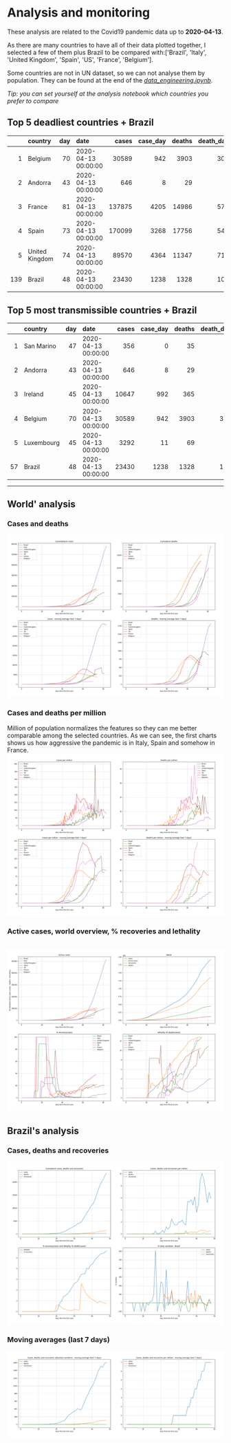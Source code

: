 # **Analysis and monitoring**
These analysis are related to the Covid19 pandemic data up to **2020-04-13**.

As there are many countries to have all of their data plotted together, I selected a few of them plus Brazil to be compared with:['Brazil', 'Italy', 'United Kingdom', 'Spain', 'US', 'France', 'Belgium'].

Some countries are not in UN dataset, so we can not analyse them by population. They can be found at the end of the *[data_engineering.ipynb](../data_engineering.ipynb)*.

*Tip: you can set yourself at the analysis notebook which countries you prefer to compare*

## Top 5 deadliest countries + Brazil
|     | country        |   day | date                |   cases |   case_day |   deaths |   death_day |   cases_million |   deaths_million |   avg7_cases_million |   avg7_deaths_million |   avg7_recoveries_million |
|----:|:---------------|------:|:--------------------|--------:|-----------:|---------:|------------:|----------------:|-----------------:|---------------------:|----------------------:|--------------------------:|
|   1 | Belgium        |    70 | 2020-04-13 00:00:00 |   30589 |        942 |     3903 |         303 |            81.6 |             26.3 |                  121 |                    28 |                        33 |
|   2 | Andorra        |    43 | 2020-04-13 00:00:00 |     646 |          8 |       29 |           0 |           103.7 |              0   |                  224 |                    14 |                       179 |
|   3 | France         |    81 | 2020-04-13 00:00:00 |  137875 |       4205 |    14986 |         574 |            64.6 |              8.8 |                   85 |                    13 |                        23 |
|   4 | Spain          |    73 | 2020-04-13 00:00:00 |  170099 |       3268 |    17756 |         547 |            69.9 |             11.7 |                  102 |                    13 |                        74 |
|   5 | United Kingdom |    74 | 2020-04-13 00:00:00 |   89570 |       4364 |    11347 |         718 |            64.6 |             10.6 |                   78 |                    12 |                         0 |
| 139 | Brazil         |    48 | 2020-04-13 00:00:00 |   23430 |       1238 |     1328 |         105 |             5.9 |              0.5 |                    7 |                     0 |                         0 |


 ## Top 5 most transmissible countries + Brazil
|    | country    |   day | date                |   cases |   case_day |   deaths |   death_day |   cases_million |   deaths_million |   avg7_cases_million |   avg7_deaths_million |   avg7_recoveries_million |
|---:|:-----------|------:|:--------------------|--------:|-----------:|---------:|------------:|----------------:|-----------------:|---------------------:|----------------------:|--------------------------:|
|  1 | San Marino |    47 | 2020-04-13 00:00:00 |     356 |          0 |       35 |           0 |             0   |              0   |                  379 |                    12 |                        75 |
|  2 | Andorra    |    43 | 2020-04-13 00:00:00 |     646 |          8 |       29 |           0 |           103.7 |              0   |                  224 |                    14 |                       179 |
|  3 | Ireland    |    45 | 2020-04-13 00:00:00 |   10647 |        992 |      365 |          31 |           203.2 |              6.3 |                  154 |                     5 |                         0 |
|  4 | Belgium    |    70 | 2020-04-13 00:00:00 |   30589 |        942 |     3903 |         303 |            81.6 |             26.3 |                  121 |                    28 |                        33 |
|  5 | Luxembourg |    45 | 2020-04-13 00:00:00 |    3292 |         11 |       69 |           3 |            17.9 |              4.9 |                  104 |                     6 |                         0 |
| 57 | Brazil     |    48 | 2020-04-13 00:00:00 |   23430 |       1238 |     1328 |         105 |             5.9 |              0.5 |                    7 |                     0 |                         0 |
----------------------
## World' analysis
### Cases and deaths
![](world_cases_deaths.png)

 ### Cases and deaths per million
Million of population normalizes the features so they can me better comparable among the selected countries. As we can see, the first charts shows us how aggressive the pandemic is in Italy, Spain and somehow in France.
![](world_cases_deaths_million.png)

 ### Active cases, world overview, % recoveries and lethality
![](world_active_cases_percentages.png)
----------------------
## Brazil's analysis


 ### Cases, deaths and recoveries
![](brazil_number_million_variation.png)

 ### Moving averages (last 7 days)
![](brazil_movingAvg.png)